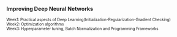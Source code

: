 **Improving Deep Neural Networks**  

<font size=1>Week1: Practical aspects of Deep Learning(Initialization-Regularization-Gradient Checking)</font>  
<font size=1>Week2: Optimization algorithms</font>  
<font size=1>Week3: Hyperparameter tuning, Batch Normalization and Programming Frameworks</font>  
